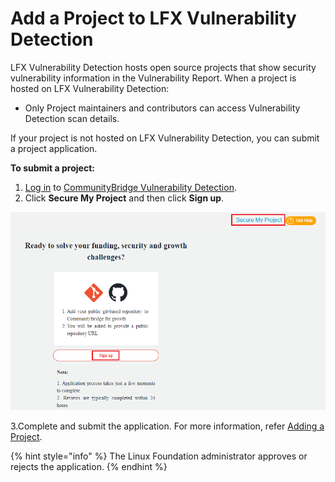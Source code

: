 # Add a Project to LFX Vulnerability Detection

LFX Vulnerability Detection hosts open source projects that show security vulnerability information in the Vulnerability Report. When a project is hosted on LFX Vulnerability Detection:

* Only Project maintainers and contributors can access Vulnerability Detection scan details.

If your project is not hosted on LFX Vulnerability Detection, you can submit a project application.

**To submit a project:**

1. [Log in](../../../sso/sign-in/) to [CommunityBridge Vulnerability Detection](https://security.communitybridge.org/#/).
2. Click **Secure My Project** and then click **Sign up**.

![Signup ](../../../.gitbook/assets/secure_my_project%20%281%29.png)

   3.Complete and submit the application. For more information, refer [Adding a Project](add-a-github-project-to-vulnerability-detection.md). 

{% hint style="info" %}
The Linux Foundation administrator approves or rejects the application. 
{% endhint %}




